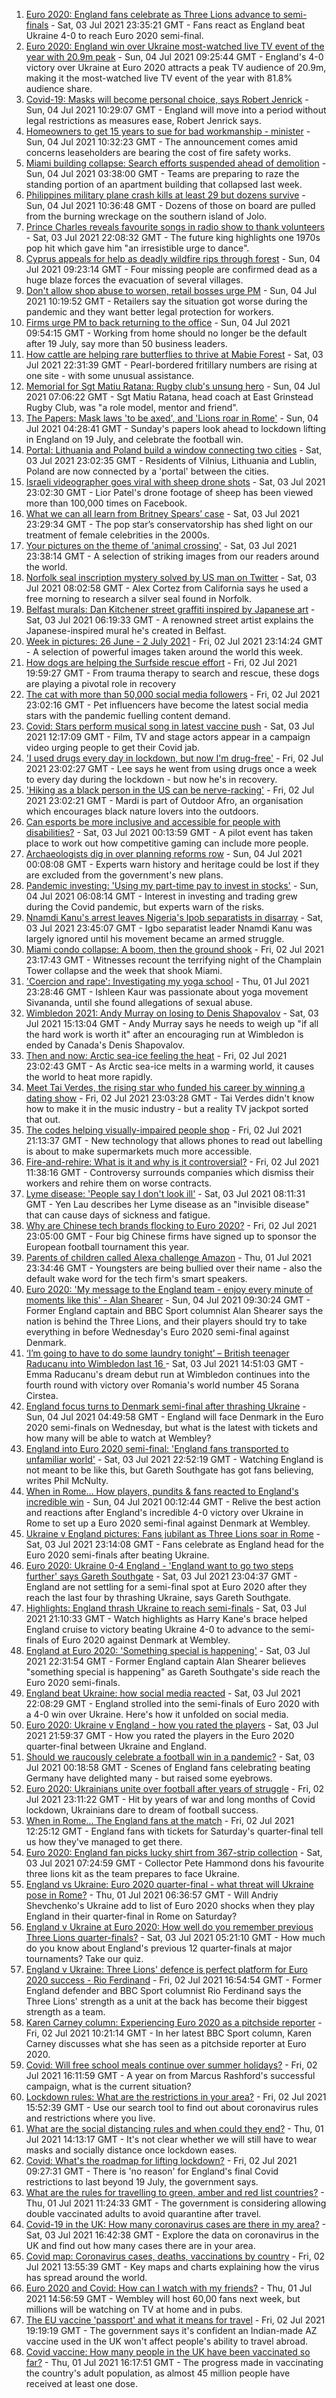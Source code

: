 1. [Euro 2020: England fans celebrate as Three Lions advance to semi-finals](https://www.bbc.co.uk/news/uk-57710515) - Sat, 03 Jul 2021 23:35:21 GMT - Fans react as England beat Ukraine 4-0 to reach Euro 2020 semi-final.
2. [Euro 2020: England win over Ukraine most-watched live TV event of the year with 20.9m peak](https://www.bbc.co.uk/sport/football/57709147) - Sun, 04 Jul 2021 09:25:44 GMT - England's 4-0 victory over Ukraine at Euro 2020 attracts a peak TV audience of 20.9m, making it the most-watched live TV event of the year with 81.8% audience share.
3. [Covid-19: Masks will become personal choice, says Robert Jenrick](https://www.bbc.co.uk/news/uk-57710527) - Sun, 04 Jul 2021 10:29:07 GMT - England will move into a period without legal restrictions as measures ease, Robert Jenrick says.
4. [Homeowners to get 15 years to sue for bad workmanship - minister](https://www.bbc.co.uk/news/uk-politics-57645976) - Sun, 04 Jul 2021 10:32:23 GMT - The announcement comes amid concerns leaseholders are bearing the cost of fire safety works.
5. [Miami building collapse: Search efforts suspended ahead of demolition](https://www.bbc.co.uk/news/world-us-canada-57710766) - Sun, 04 Jul 2021 03:38:00 GMT - Teams are preparing to raze the standing portion of an apartment building that collapsed last week.
6. [Philippines military plane crash kills at least 29 but dozens survive](https://www.bbc.co.uk/news/world-asia-57711597) - Sun, 04 Jul 2021 10:36:48 GMT - Dozens of those on board are pulled from the burning wreckage on the southern island of Jolo.
7. [Prince Charles reveals favourite songs in radio show to thank volunteers](https://www.bbc.co.uk/news/uk-57709443) - Sat, 03 Jul 2021 22:08:32 GMT - The future king highlights one 1970s pop hit which gave him "an irresistible urge to dance".
8. [Cyprus appeals for help as deadly wildfire rips through forest](https://www.bbc.co.uk/news/world-europe-57710048) - Sun, 04 Jul 2021 09:23:14 GMT - Four missing people are confirmed dead as a huge blaze forces the evacuation of several villages.
9. [Don't allow shop abuse to worsen, retail bosses urge PM](https://www.bbc.co.uk/news/uk-57709588) - Sun, 04 Jul 2021 10:19:52 GMT - Retailers say the situation got worse during the pandemic and they want better legal protection for workers.
10. [Firms urge PM to back returning to the office](https://www.bbc.co.uk/news/business-57712614) - Sun, 04 Jul 2021 09:54:15 GMT - Working from home should no longer be the default after 19 July, say more than 50 business leaders.
11. [How cattle are helping rare butterflies to thrive at Mabie Forest](https://www.bbc.co.uk/news/uk-scotland-south-scotland-57636202) - Sat, 03 Jul 2021 22:31:39 GMT - Pearl-bordered fritillary numbers are rising at one site - with some unusual assistance.
12. [Memorial for Sgt Matiu Ratana: Rugby club's unsung hero](https://www.bbc.co.uk/news/uk-england-sussex-57706867) - Sun, 04 Jul 2021 07:06:22 GMT - Sgt Matiu Ratana, head coach at East Grinstead Rugby Club, was "a role model, mentor and friend".
13. [The Papers: Mask laws 'to be axed', and 'Lions roar in Rome'](https://www.bbc.co.uk/news/blogs-the-papers-57710107) - Sun, 04 Jul 2021 04:28:41 GMT - Sunday's papers look ahead to lockdown lifting in England on 19 July, and celebrate the football win.
14. [Portal: Lithuania and Poland build a window connecting two cities](https://www.bbc.co.uk/news/world-europe-57694055) - Sat, 03 Jul 2021 23:02:35 GMT - Residents of Vilnius, Lithuania and Lublin, Poland are now connected by a 'portal' between the cities.
15. [Israeli videographer goes viral with sheep drone shots](https://www.bbc.co.uk/news/world-middle-east-57690125) - Sat, 03 Jul 2021 23:02:30 GMT - Lior Patel's drone footage of sheep has been viewed more than 100,000 times on Facebook.
16. [What we can all learn from Britney Spears’ case](https://www.bbc.co.uk/news/world-us-canada-57698820) - Sat, 03 Jul 2021 23:29:34 GMT - The pop star’s conservatorship has shed light on our treatment of female celebrities in the 2000s.
17. [Your pictures on the theme of 'animal crossing'](https://www.bbc.co.uk/news/in-pictures-57695724) - Sat, 03 Jul 2021 23:38:14 GMT - A selection of striking images from our readers around the world.
18. [Norfolk seal inscription mystery solved by US man on Twitter](https://www.bbc.co.uk/news/uk-england-norfolk-57678500) - Sat, 03 Jul 2021 08:02:58 GMT - Alex Cortez from California says he used a free morning to research a silver seal found in Norfolk.
19. [Belfast murals: Dan Kitchener street graffiti inspired by Japanese art](https://www.bbc.co.uk/news/57663446) - Sat, 03 Jul 2021 06:19:33 GMT - A renowned street artist explains the Japanese-inspired mural he's created in Belfast.
20. [Week in pictures: 26 June - 2 July 2021](https://www.bbc.co.uk/news/in-pictures-57680063) - Fri, 02 Jul 2021 23:14:24 GMT - A selection of powerful images taken around the world this week.
21. [How dogs are helping the Surfside rescue effort](https://www.bbc.co.uk/news/world-us-canada-57703118) - Fri, 02 Jul 2021 19:59:27 GMT - From trauma therapy to search and rescue, these dogs are playing a pivotal role in recovery
22. [The cat with more than 50,000 social media followers](https://www.bbc.co.uk/news/world-asia-57678337) - Fri, 02 Jul 2021 23:02:16 GMT - Pet influencers have become the latest social media stars with the pandemic fuelling content demand.
23. [Covid: Stars perform musical song in latest vaccine push](https://www.bbc.co.uk/news/uk-57702498) - Sat, 03 Jul 2021 12:17:09 GMT - Film, TV and stage actors appear in a campaign video urging people to get their Covid jab.
24. ['I used drugs every day in lockdown, but now I'm drug-free'](https://www.bbc.co.uk/news/uk-57688961) - Fri, 02 Jul 2021 23:02:27 GMT - Lee says he went from using drugs once a week to every day during the lockdown - but now he's in recovery.
25. ['Hiking as a black person in the US can be nerve-racking'](https://www.bbc.co.uk/news/world-us-canada-57686681) - Fri, 02 Jul 2021 23:02:21 GMT - Mardi is part of Outdoor Afro, an organisation which encourages black nature lovers into the outdoors.
26. [Can esports be more inclusive and accessible for people with disabilities?](https://www.bbc.co.uk/news/newsbeat-57696675) - Sat, 03 Jul 2021 00:13:59 GMT - A pilot event has taken place to work out how competitive gaming can include more people.
27. [Archaeologists dig in over planning reforms row](https://www.bbc.co.uk/news/uk-57334928) - Sun, 04 Jul 2021 00:08:08 GMT - Experts warn history and heritage could be lost if they are excluded from the government's new plans.
28. [Pandemic investing: 'Using my part-time pay to invest in stocks'](https://www.bbc.co.uk/news/uk-wales-57499560) - Sun, 04 Jul 2021 06:08:14 GMT - Interest in investing and trading grew during the Covid pandemic, but experts warn of the risks.
29. [Nnamdi Kanu's arrest leaves Nigeria's Ipob separatists in disarray](https://www.bbc.co.uk/news/world-africa-57693863) - Sat, 03 Jul 2021 23:45:07 GMT - Igbo separatist leader Nnamdi Kanu was largely ignored until his movement became an armed struggle.
30. [Miami condo collapse: A boom, then the ground shook](https://www.bbc.co.uk/news/world-us-canada-57690165) - Fri, 02 Jul 2021 23:17:43 GMT - Witnesses recount the terrifying night of the Champlain Tower collapse and the week that shook Miami.
31. ['Coercion and rape': Investigating my yoga school](https://www.bbc.co.uk/news/world-asia-india-57400014) - Thu, 01 Jul 2021 23:28:46 GMT - Ishleen Kaur was passionate about yoga movement Sivananda, until she found allegations of sexual abuse.
32. [Wimbledon 2021: Andy Murray on losing to Denis Shapovalov](https://www.bbc.co.uk/sport/tennis/57703444) - Sat, 03 Jul 2021 15:13:04 GMT - Andy Murray says he needs to weigh up "if all the hard work is worth it" after an encouraging run at Wimbledon is ended by Canada's Denis Shapovalov.
33. [Then and now: Arctic sea-ice feeling the heat](https://www.bbc.co.uk/news/science-environment-57650226) - Fri, 02 Jul 2021 23:02:43 GMT - As Arctic sea-ice melts in a warming world, it causes the world to heat more rapidly.
34. [Meet Tai Verdes, the rising star who funded his career by winning a dating show](https://www.bbc.co.uk/news/entertainment-arts-57685161) - Fri, 02 Jul 2021 23:03:28 GMT - Tai Verdes didn't know how to make it in the music industry - but a reality TV jackpot sorted that out.
35. [The codes helping visually-impaired people shop](https://www.bbc.co.uk/news/business-57679943) - Fri, 02 Jul 2021 21:13:37 GMT - New technology that allows phones to read out labelling is about to make supermarkets much more accessible.
36. [Fire-and-rehire: What is it and why is it controversial?](https://www.bbc.co.uk/news/business-57670287) - Fri, 02 Jul 2021 11:38:16 GMT - Controversy surrounds companies which dismiss their workers and rehire them on worse contracts.
37. [Lyme disease: 'People say I don't look ill'](https://www.bbc.co.uk/news/uk-scotland-glasgow-west-57693815) - Sat, 03 Jul 2021 08:11:31 GMT - Yen Lau describes her Lyme disease as an "invisible disease" that can cause days of sickness and fatigue.
38. [Why are Chinese tech brands flocking to Euro 2020?](https://www.bbc.co.uk/news/technology-57697509) - Fri, 02 Jul 2021 23:05:00 GMT - Four big Chinese firms have signed up to sponsor the European football tournament this year.
39. [Parents of children called Alexa challenge Amazon](https://www.bbc.co.uk/news/technology-57680173) - Thu, 01 Jul 2021 23:34:46 GMT - Youngsters are being bullied over their name - also the default wake word for the tech firm's smart speakers.
40. [Euro 2020: 'My message to the England team - enjoy every minute of moments like this' - Alan Shearer](https://www.bbc.co.uk/sport/football/57709834) - Sun, 04 Jul 2021 09:30:24 GMT - Former England captain and BBC Sport columnist Alan Shearer says the nation is behind the Three Lions, and their players should try to take everything in before Wednesday's Euro 2020 semi-final against Denmark.
41. [‘I’m going to have to do some laundry tonight’ – British teenager Raducanu into Wimbledon last 16 ](https://www.bbc.co.uk/sport/tennis/57706687) - Sat, 03 Jul 2021 14:51:03 GMT - Emma Raducanu's dream debut run at Wimbledon continues into the fourth round with victory over Romania's world number 45 Sorana Cirstea.
42. [England focus turns to Denmark semi-final after thrashing Ukraine](https://www.bbc.co.uk/sport/football/57707965) - Sun, 04 Jul 2021 04:49:58 GMT - England will face Denmark in the Euro 2020 semi-finals on Wednesday, but what is the latest with tickets and how many will be able to watch at Wembley?
43. [England into Euro 2020 semi-final: 'England fans transported to unfamiliar world'](https://www.bbc.co.uk/sport/football/57709659) - Sat, 03 Jul 2021 22:52:19 GMT - Watching England is not meant to be like this, but Gareth Southgate has got fans believing, writes Phil McNulty.
44. [When in Rome... How players, pundits & fans reacted to England's incredible win](https://www.bbc.co.uk/sport/av/football/57710626) - Sun, 04 Jul 2021 00:12:44 GMT - Relive the best action and reactions after England's incredible 4-0 victory over Ukraine in Rome to set up a Euro 2020 semi-final against Denmark at Wembley.
45. [Ukraine v England pictures: Fans jubilant as Three Lions soar in Rome](https://www.bbc.co.uk/news/uk-57707677) - Sat, 03 Jul 2021 23:14:08 GMT - Fans celebrate as England head for the Euro 2020 semi-finals after beating Ukraine.
46. [Euro 2020: Ukraine 0-4 England - 'England want to go two steps further' says Gareth Southgate](https://www.bbc.co.uk/sport/football/57707754) - Sat, 03 Jul 2021 23:04:37 GMT - England are not settling for a semi-final spot at Euro 2020 after they reach the last four by thrashing Ukraine, says Gareth Southgate.
47. [Highlights: England thrash Ukraine to reach semi-finals](https://www.bbc.co.uk/sport/av/football/57709899) - Sat, 03 Jul 2021 21:10:33 GMT - Watch highlights as Harry Kane's brace helped England cruise to victory beating Ukraine 4-0 to advance to the semi-finals of Euro 2020 against Denmark at Wembley.
48. [England at Euro 2020: 'Something special is happening'](https://www.bbc.co.uk/sport/football/57710205) - Sat, 03 Jul 2021 22:31:54 GMT - Former England captain Alan Shearer believes "something special is happening" as Gareth Southgate's side reach the Euro 2020 semi-finals.
49. [England beat Ukraine: how social media reacted](https://www.bbc.co.uk/sport/football/57709903) - Sat, 03 Jul 2021 22:08:29 GMT - England strolled into the semi-finals of Euro 2020 with a 4-0 win over Ukraine. Here's how it unfolded on social media.
50. [Euro 2020: Ukraine v England - how you rated the players](https://www.bbc.co.uk/sport/football/51199153) - Sat, 03 Jul 2021 21:59:37 GMT - How you rated the players in the Euro 2020 quarter-final between Ukraine and England.
51. [Should we raucously celebrate a football win in a pandemic?](https://www.bbc.co.uk/news/uk-57664286) - Sat, 03 Jul 2021 00:18:58 GMT - Scenes of England fans celebrating beating Germany have delighted many - but raised some eyebrows.
52. [Euro 2020: Ukrainians unite over football after years of struggle](https://www.bbc.co.uk/news/world-europe-57677177) - Fri, 02 Jul 2021 23:11:22 GMT - Hit by years of war and long months of Covid lockdown, Ukrainians dare to dream of football success.
53. [When in Rome... The England fans at the match](https://www.bbc.co.uk/news/uk-57652630) - Fri, 02 Jul 2021 12:25:12 GMT - England fans with tickets for Saturday's quarter-final tell us how they've managed to get there.
54. [Euro 2020: England fan picks lucky shirt from 367-strip collection](https://www.bbc.co.uk/news/uk-england-lincolnshire-57698126) - Sat, 03 Jul 2021 07:24:59 GMT - Collector Pete Hammond dons his favourite three lions kit as the team prepares to face Ukraine.
55. [England vs Ukraine: Euro 2020 quarter-final - what threat will Ukraine pose in Rome?](https://www.bbc.co.uk/sport/football/57659833) - Thu, 01 Jul 2021 06:36:57 GMT - Will Andriy Shevchenko's Ukraine add to list of Euro 2020 shocks when they play England in their quarter-final in Rome on Saturday?
56. [England v Ukraine at Euro 2020: How well do you remember previous Three Lions quarter-finals?](https://www.bbc.co.uk/sport/football/57667397) - Sat, 03 Jul 2021 05:21:10 GMT - How much do you know about England's previous 12 quarter-finals at major tournaments? Take our quiz.
57. [England v Ukraine: Three Lions' defence is perfect platform for Euro 2020 success - Rio Ferdinand](https://www.bbc.co.uk/sport/football/57684225) - Fri, 02 Jul 2021 16:54:54 GMT - Former England defender and BBC Sport columnist Rio Ferdinand says the Three Lions' strength as a unit at the back has become their biggest strength as a team.
58. [Karen Carney column: Experiencing Euro 2020 as a pitchside reporter](https://www.bbc.co.uk/sport/football/57660625) - Fri, 02 Jul 2021 10:21:14 GMT - In her latest BBC Sport column, Karen Carney discusses what she has seen as a pitchside reporter at Euro 2020.
59. [Covid: Will free school meals continue over summer holidays?](https://www.bbc.co.uk/news/explainers-53053337) - Fri, 02 Jul 2021 16:11:59 GMT - A year on from Marcus Rashford's successful campaign, what is the current situation?
60. [Lockdown rules: What are the restrictions in your area?](https://www.bbc.co.uk/news/uk-54373904) - Fri, 02 Jul 2021 15:52:39 GMT - Use our search tool to find out about coronavirus rules and restrictions where you live.
61. [What are the social distancing rules and when could they end?](https://www.bbc.co.uk/news/uk-51506729) - Thu, 01 Jul 2021 14:13:17 GMT - It's not clear whether we will still have to wear masks and socially distance once lockdown eases.
62. [Covid: What's the roadmap for lifting lockdown?](https://www.bbc.co.uk/news/explainers-52530518) - Fri, 02 Jul 2021 09:27:31 GMT - There is 'no reason' for England's final Covid restrictions to last beyond 19 July, the government says.
63. [What are the rules for travelling to green, amber and red list countries?](https://www.bbc.co.uk/news/explainers-52544307) - Thu, 01 Jul 2021 11:24:33 GMT - The government is considering allowing double vaccinated adults to avoid quarantine after travel.
64. [Covid-19 in the UK: How many coronavirus cases are there in my area?](https://www.bbc.co.uk/news/uk-51768274) - Sat, 03 Jul 2021 16:42:38 GMT - Explore the data on coronavirus in the UK and find out how many cases there are in your area.
65. [Covid map: Coronavirus cases, deaths, vaccinations by country](https://www.bbc.co.uk/news/world-51235105) - Fri, 02 Jul 2021 13:55:39 GMT - Key maps and charts explaining how the virus has spread around the world.
66. [Euro 2020 and Covid: How can I watch with my friends?](https://www.bbc.co.uk/news/uk-57386719) - Thu, 01 Jul 2021 14:56:59 GMT - Wembley will host 60,00 fans next week, but millions will be watching on TV at home and in pubs.
67. [The EU vaccine 'passport' and what it means for travel](https://www.bbc.co.uk/news/explainers-57665765) - Fri, 02 Jul 2021 19:19:19 GMT - The government says it's confident an Indian-made AZ vaccine used in the UK won't affect people's ability to travel abroad.
68. [Covid vaccine: How many people in the UK have been vaccinated so far?](https://www.bbc.co.uk/news/health-55274833) - Thu, 01 Jul 2021 16:17:51 GMT - The progress made in vaccinating the country's adult population, as almost 45 million people have received at least one dose.

